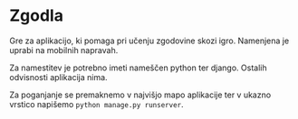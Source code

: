 # Zgodla

Gre za aplikacijo, ki pomaga pri učenju zgodovine skozi igro. Namenjena je uprabi na mobilnih napravah. 

Za namestitev je potrebno imeti nameščen python ter django. Ostalih odvisnosti aplikacija nima. 

Za poganjanje se premaknemo v najvišjo mapo aplikacije ter v ukazno vrstico napišemo `python manage.py runserver`.